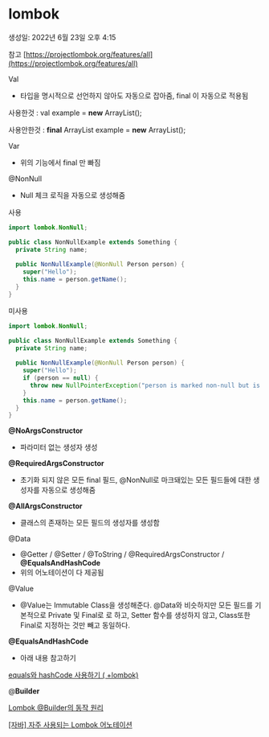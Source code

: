 # lombok

생성일: 2022년 6월 23일 오후 4:15

참고 [https://projectlombok.org/features/all](https://projectlombok.org/features/all)

Val

* 타입을 명시적으로 선언하지 않아도 자동으로 잡아줌, final 이 자동으로 적용됨

사용한것 : val example = **new** ArrayList();

사용안한것 : **final** ArrayList example = **new** ArrayList();

Var

* 위의 기능에서 final 만 빠짐

@NonNull

* Null 체크 로직을 자동으로 생성해줌

사용

```java
import lombok.NonNull;

public class NonNullExample extends Something {
  private String name;
  
  public NonNullExample(@NonNull Person person) {
    super("Hello");
    this.name = person.getName();
  }
}
```

미사용

```java
import lombok.NonNull;

public class NonNullExample extends Something {
  private String name;
  
  public NonNullExample(@NonNull Person person) {
    super("Hello");
    if (person == null) {
      throw new NullPointerException("person is marked non-null but is null");
    }
    this.name = person.getName();
  }
}
```

**@NoArgsConstructor**

* 파라미터 없는 생성자 생성

**@RequiredArgsConstructor**

* 초기화 되지 않은 모든 final 필드, @NonNull로 마크돼있는 모든 필드들에 대한 생성자를 자동으로 생성해줌

**@AllArgsConstructor**

* 클래스의 존재하는 모든 필드의 생성자를 생성함

@Data

* @Getter / @Setter / @ToString / @RequiredArgsConstructor / **@EqualsAndHashCode**
* 위의 어노테이션이 다 제공됨

@Value

* @Value는 Immutable Class을 생성해준다.  @Data와 비슷하지만 모든 필드를 기본적으로 Private 및 Final로 로 하고, Setter 함수를 생성하지 않고, Class또한 Final로 지정하는 것만 빼고 동일하다.

**@EqualsAndHashCode**

* 아래 내용 참고하기

[equals와 hashCode 사용하기 ( +lombok)](https://jojoldu.tistory.com/134)

@**Builder**

[Lombok @Builder의 동작 원리](https://velog.io/@park2348190/Lombok-Builder%EC%9D%98-%EB%8F%99%EC%9E%91-%EC%9B%90%EB%A6%AC)

[\[자바\] 자주 사용되는 Lombok 어노테이션](https://www.daleseo.com/lombok-popular-annotations/)
